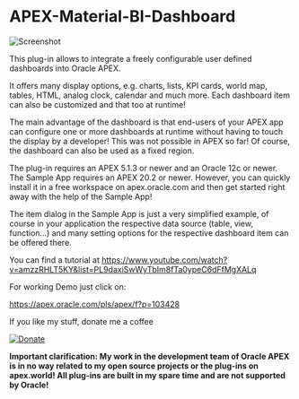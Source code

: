  # APEX-Material-BI-Dashboard

![Screenshot](https://raw.githubusercontent.com/RonnyWeiss/APEX-Material-BI-Dashboard/main/screenshot.gif)

This plug-in allows to integrate a freely configurable user defined dashboards into Oracle APEX.

It offers many display options, e.g. charts, lists, KPI cards, world map, tables, HTML, analog clock, calendar and much more. Each dashboard item can also be customized and that too at runtime!

The main advantage of the dashboard is that end-users of your APEX app can configure one or more dashboards at runtime without having to touch the display by a developer! This was not possible in APEX so far! Of course, the dashboard can also be used as a fixed region.

The plug-in requires an APEX 5.1.3 or newer and an Oracle 12c or newer. The Sample App requires an APEX 20.2 or newer. However, you can quickly install it in a free workspace on apex.oracle.com and then get started right away with the help of the Sample App!

The item dialog in the Sample App is just a very simplified example, of course in your application the respective data source (table, view, function...) and many setting options for the respective dashboard item can be offered there.

You can find a tutorial at https://www.youtube.com/watch?v=amzzRHLT5KY&list=PL9daxiSwWyTbIm8fTa0ypeC6dFfMgXALq

For working Demo just click on:

https://apex.oracle.com/pls/apex/f?p=103428

If you like my stuff, donate me a coffee

[![Donate](https://img.shields.io/badge/Donate-PayPal-green.svg)](https://www.paypal.me/RonnyW1)

**Important clarification: My work in the development team of Oracle APEX is in no way related to my open source projects or the plug-ins on apex.world! All plug-ins are built in my spare time and are not supported by Oracle!**